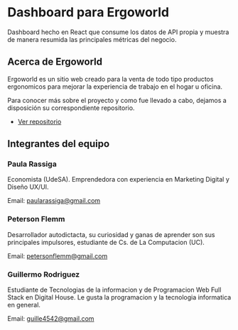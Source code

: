 # Dashboard para Ergoworld

Dashboard hecho en React que consume los datos de API propia y muestra de manera resumida las principales métricas del negocio.


## Acerca de Ergoworld

Ergoworld es un sitio web creado para la venta de todo tipo productos ergonomicos para mejorar la experiencia de trabajo en el hogar u oficina.

Para conocer más sobre el proyecto y como fue llevado a cabo, dejamos a disposición su correspondiente repositorio.

* [Ver repositorio](https://github.com/paularassiga/Grupo_7_Ergoworld)


## Integrantes del equipo

### Paula Rassiga 

Economista (UdeSA). Emprendedora con experiencia en Marketing Digital y Diseño UX/UI.

Email: paularassiga@gmail.com

### Peterson Flemm

Desarrollador autodictacta, su curiosidad y ganas de aprender son sus principales impulsores, estudiante de Cs. de La Computacion (UC).

Email: petersonflemm@gmail.com

### Guillermo Rodriguez

Estudiante de Tecnologias de la informacion y de Programacion Web Full Stack en Digital House. Le gusta la programacion y la tecnologia informatica en general.

Email: guille4542@gmail.com

